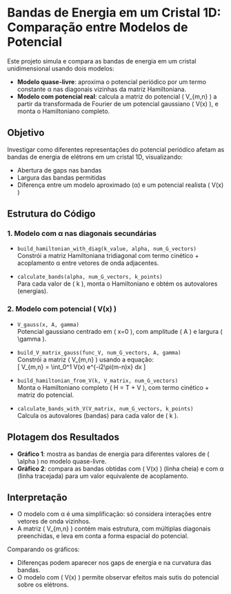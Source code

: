 # Bandas de Energia em um Cristal 1D: Comparação entre Modelos de Potencial

Este projeto simula e compara as bandas de energia em um cristal unidimensional usando dois modelos:

- **Modelo quase-livre**: aproxima o potencial periódico por um termo constante α nas diagonais vizinhas da matriz Hamiltoniana.  
- **Modelo com potencial real**: calcula a matriz do potencial \( V_{m,n} \) a partir da transformada de Fourier de um potencial gaussiano \( V(x) \), e monta o Hamiltoniano completo.

## Objetivo

Investigar como diferentes representações do potencial periódico afetam as bandas de energia de elétrons em um cristal 1D, visualizando:

- Abertura de gaps nas bandas  
- Largura das bandas permitidas  
- Diferença entre um modelo aproximado (α) e um potencial realista \( V(x) \)

## Estrutura do Código

### 1. Modelo com α nas diagonais secundárias

- `build_hamiltonian_with_diag(k_value, alpha, num_G_vectors)`  
  Constrói a matriz Hamiltoniana tridiagonal com termo cinético + acoplamento α entre vetores de onda adjacentes.

- `calculate_bands(alpha, num_G_vectors, k_points)`  
  Para cada valor de \( k \), monta o Hamiltoniano e obtém os autovalores (energias).

### 2. Modelo com potencial \( V(x) \)

- `V_gauss(x, A, gamma)`  
  Potencial gaussiano centrado em \( x=0 \), com amplitude \( A \) e largura \( \gamma \).

- `build_V_matrix_gauss(func_V, num_G_vectors, A, gamma)`  
  Constrói a matriz \( V_{m,n} \) usando a equação:  
  \[
  V_{m,n} = \int_0^1 V(x) e^{-i2\pi(m-n)x} dx
  \]

- `build_hamiltonian_from_V(k, V_matrix, num_G_vectors)`  
  Monta o Hamiltoniano completo \( H = T + V \), com termo cinético + matriz do potencial.

- `calculate_bands_with_V(V_matrix, num_G_vectors, k_points)`  
  Calcula os autovalores (bandas) para cada valor de \( k \).

## Plotagem dos Resultados

- **Gráfico 1**: mostra as bandas de energia para diferentes valores de \( \alpha \) no modelo quase-livre.  
- **Gráfico 2**: compara as bandas obtidas com \( V(x) \) (linha cheia) e com α (linha tracejada) para um valor equivalente de acoplamento.

## Interpretação

- O modelo com α é uma simplificação: só considera interações entre vetores de onda vizinhos.  
- A matriz \( V_{m,n} \) contém mais estrutura, com múltiplas diagonais preenchidas, e leva em conta a forma espacial do potencial.

Comparando os gráficos:
- Diferenças podem aparecer nos gaps de energia e na curvatura das bandas.  
- O modelo com \( V(x) \) permite observar efeitos mais sutis do potencial sobre os elétrons.
